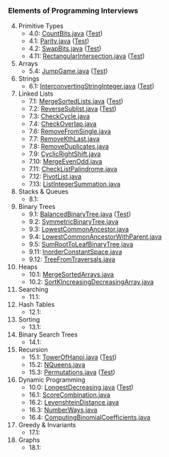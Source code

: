 ### Elements of Programming Interviews

4. Primitive Types
    * 4.0: [CountBits.java](./src/main/java/moe/ijnji/epi/CountBits.java) ([Test](./src/test/java/moe/ijnji/epi/CountBitsTest.java))
    * 4.1: [Parity.java](./src/main/java/moe/ijnji/epi/Parity.java) ([Test](./src/test/java/moe/ijnji/epi/ParityTest.java))
    * 4.2: [SwapBits.java](./src/main/java/moe/ijnji/epi/SwapBits.java) ([Test](./src/test/java/moe/ijnji/epi/SwapBitsTest.java))
    * 4.11: [RectangularIntersection.java](./src/main/java/moe/ijnji/epi/RectangularIntersection.java) ([Test](./src/test/java/moe/ijnji/epi/RectangularIntersectionTest.java))
5. Arrays
    * 5.4: [JumpGame.java](./src/main/java/moe/ijnji/epi/JumpGame.java) ([Test](./src/test/java/moe/ijnji/epi/JumpGameTest.java))
6. Strings
    * 6.1: [InterconvertingStringInteger.java](./src/main/java/moe/ijnji/epi/InterconvertingStringInteger.java) ([Test](./src/test/java/moe/ijnji/epi/InterconvertingStringIntegerTest.java))
7. Linked Lists
    * 7.1: [MergeSortedLists.java](./src/main/java/moe/ijnji/epi/MergeSortedLists.java) ([Test](./src/test/java/moe/ijnji/epi/MergeSortedListsTest.java))
    * 7.2: [ReverseSublist.java](./src/main/java/moe/ijnji/epi/ReverseSublist.java) ([Test](./src/test/java/moe/ijnji/epi/ReverseSublistTest.java))
    * 7.3: [CheckCycle.java](./src/main/java/moe/ijnji/epi/CheckCycle.java)
    * 7.4: [CheckOverlap.java](./src/main/java/moe/ijnji/epi/CheckOverlap.java)
    * 7.6: [RemoveFromSingle.java](./src/main/java/moe/ijnji/epi/RemoveFromSingle.java)
    * 7.7: [RemoveKthLast.java](./src/main/java/moe/ijnji/epi/RemoveKthLast.java)
    * 7.8: [RemoveDuplicates.java](./src/main/java/moe/ijnji/epi/RemoveDuplicates.java)
    * 7.9: [CyclicRightShift.java](./src/main/java/moe/ijnji/epi/CyclicRightShift.java)
    * 7.10: [MergeEvenOdd.java](./src/main/java/moe/ijnji/epi/MergeEvenOdd.java)
    * 7.11: [CheckListPalindrome.java](./src/main/java/moe/ijnji/epi/CheckListPalindrome.java)
    * 7.12: [PivotList.java](./src/main/java/moe/ijnji/epi/PivotList.java)
    * 7.13: [ListIntegerSummation.java](./src/main/java/moe/ijnji/epi/ListIntegerSummation.java)
8. Stacks & Queues
    * 8.1:
9. Binary Trees
    * 9.1: [BalancedBinaryTree.java](./src/main/java/moe/ijnji/epi/BalancedBinaryTree.java) ([Test](./src/test/java/moe/ijnji/epi/BalancedBinaryTreeTest.java))
    * 9.2: [SymmetricBinaryTree.java](./src/main/java/moe/ijnji/epi/SymmetricBinaryTree.java)
    * 9.3: [LowestCommonAncestor.java](./src/main/java/moe/ijnji/epi/LowestCommonAncestor.java)
    * 9.4: [LowestCommonAncestorWithParent.java](./src/main/java/moe/ijnji/epi/LowestCommonAncestorWithParent.java)
    * 9.5: [SumRootToLeafBinaryTree.java](./src/main/java/moe/ijnji/epi/SumRootToLeafBinaryTree.java)
    * 9.11: [InorderConstantSpace.java](./src/main/java/moe/ijnji/epi/InorderConstantSpace.java)
    * 9.12: [TreeFromTraversals.java](./src/main/java/moe/ijnji/epi/TreeFromTraversals.java)
10. Heaps
    * 10.1: [MergeSortedArrays.java](./src/main/java/moe/ijnji/epi/MergeSortedArrays.java)
    * 10.2: [SortKIncreasingDecreasingArray.java](./src/main/java/moe/ijnji/epi/SortKIncreasingDecreasingArray.java)
11. Searching
    * 11.1:
12. Hash Tables
    * 12.1:
13. Sorting
    * 13.1:
14. Binary Search Trees
    * 14.1:
15. Recursion
    * 15.1: [TowerOfHanoi.java](./src/main/java/moe/ijnji/epi/TowerOfHanoi.java) ([Test](./src/test/java/moe/ijnji/epi/TowerOfHanoiTest.java))
    * 15.2: [NQueens.java](./src/main/java/moe/ijnji/epi/NQueens.java)
    * 15.3: [Permutations.java](./src/main/java/moe/ijnji/epi/Permutations.java) ([Test](./src/test/java/moe/ijnji/epi/Permutations.java))
16. Dynamic Programming
    * 10.0: [LongestDecreasing.java](./src/main/java/moe/ijnji/epi/LongestDecreasing.java) ([Test](./src/test/java/moe/ijnji/epi/LongestDecreasingTest.java))
    * 16.1: [ScoreCombination.java](./src/main/java/moe/ijnji/epi/ScoreCombination.java)
    * 16.2: [LevenshteinDistance.java](./src/main/java/moe/ijnji/epi/LevenshteinDistance.java)
    * 16.3: [NumberWays.java](./src/main/java/moe/ijnji/epi/NumberWays.java)
    * 16.4: [ComputingBinomialCoefficients.java](./src/main/java/moe/ijnji/epi/ComputingBinomialCoefficients.java)
17. Greedy & Invariants
    * 17.1:
18. Graphs
    * 18.1:
